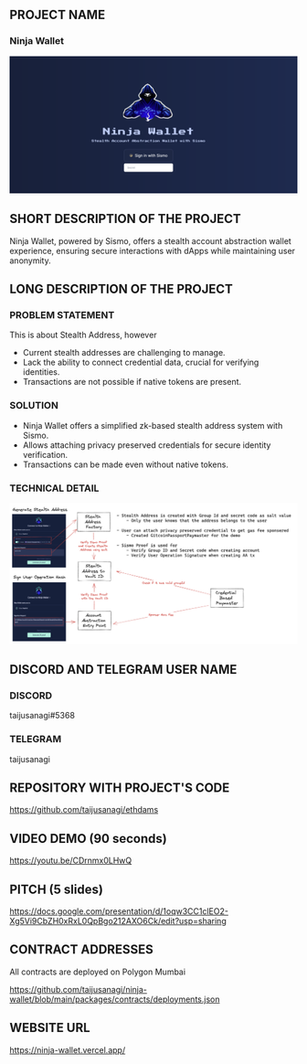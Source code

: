 ## PROJECT NAME

### Ninja Wallet

![key](./docs/key.png)

## SHORT DESCRIPTION OF THE PROJECT

Ninja Wallet, powered by Sismo, offers a stealth account abstraction wallet experience, ensuring secure interactions with dApps while maintaining user anonymity.

## LONG DESCRIPTION OF THE PROJECT

### PROBLEM STATEMENT

This is about Stealth Address, however

- Current stealth addresses are challenging to manage.
- Lack the ability to connect credential data, crucial for verifying identities.
- Transactions are not possible if native tokens are present.

### SOLUTION

- Ninja Wallet offers a simplified zk-based stealth address system with Sismo.
- Allows attaching privacy preserved credentials for secure identity verification.
- Transactions can be made even without native tokens.

### TECHNICAL DETAIL

![how-it-works](./docs/how-it-works.png)

## DISCORD AND TELEGRAM USER NAME

### DISCORD

taijusanagi#5368

### TELEGRAM

taijusanagi

## REPOSITORY WITH PROJECT'S CODE

https://github.com/taijusanagi/ethdams

## VIDEO DEMO (90 seconds)

https://youtu.be/CDrnmx0LHwQ

## PITCH (5 slides)

https://docs.google.com/presentation/d/1oqw3CC1clEO2-Xg5Vi9CbZH0xRxL0QpBgo212AXO6Ck/edit?usp=sharing

## CONTRACT ADDRESSES

All contracts are deployed on Polygon Mumbai

https://github.com/taijusanagi/ninja-wallet/blob/main/packages/contracts/deployments.json

## WEBSITE URL

https://ninja-wallet.vercel.app/
